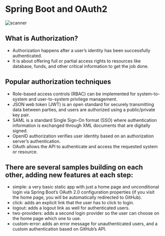 # Spring Boot and OAuth2

![scanner](https://www.baeldung.com/wp-content/uploads/2019/07/bael-1239-image-simple-1-1024x858.png)


## What is Authorization?
- Authorization happens after a user’s identity has been successfully authenticated. 
- It is about offering full or partial access rights to resources like database, funds, and other critical information to get the job done.

## Popular authorization techniques 
- Role-based access controls (RBAC) can be implemented for system-to-system and user-to-system privilege management.
- JSON web token (JWT) is an open standard for securely transmitting data between parties, and users are authorized using a public/private key pair.
- SAML is a standard Single Sign-On format (SSO) where authentication information is exchanged through XML documents that are digitally signed.
- OpenID authorization verifies user identity based on an authorization server’s authentication.
- OAuth allows the API to authenticate and access the requested system or resource.

## There are several samples building on each other, adding new features at each step:
- simple: a very basic static app with just a home page and unconditional login via Spring Boot’s OAuth 2.0 configuration properties (if you visit the home page, you will be automatically redirected to GitHub).
- click: adds an explicit link that the user has to click to login.
- logout: adds a logout link as well for authenticated users.
- two-providers: adds a second login provider so the user can choose on the home page which one to use.
- custom-error: adds an error message for unauthenticated users, and a custom authentication based on GitHub’s API.

